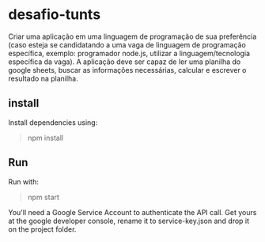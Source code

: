 # desafio-tunts

Criar uma aplicação em uma linguagem de programação de sua preferência
(caso esteja se candidatando a uma vaga de linguagem de programação específica, exemplo: programador node.js, utilizar a linguagem/tecnologia específica da vaga).
A aplicação deve ser capaz de ler uma planilha do google sheets, buscar as informações necessárias, calcular e escrever o resultado na planilha.

## install

Install dependencies using:

> npm install

## Run

Run with:

> npm start

You'll need a Google Service Account to authenticate the API call.
Get yours at the google developer console, rename it to service-key.json and drop it on the project folder.
